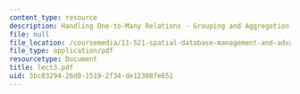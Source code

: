```yaml
---
content_type: resource
description: Handling One-to-Many Relations - Grouping and Aggregation
file: null
file_location: /coursemedia/11-521-spatial-database-management-and-advanced-geographic-information-systems-spring-2003/3bc0329426d015192f34de12308fe651_lect3.pdf
file_type: application/pdf
resourcetype: Document
title: lect3.pdf
uid: 3bc03294-26d0-1519-2f34-de12308fe651
---
```

